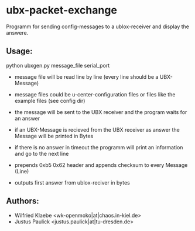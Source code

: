 # ubx-packet-exchange

 Programm for sending config-messages to a ublox-receiver and display the answere. 
 
## Usage:

 python ubxgen.py  message_file  serial_port

 - message file will be read line by line (every line should be a UBX-Message)
 - message files could be u-center-configuration files or files like the example files (see config dir)
 - the message will be sent to the UBX receiver and the program waits for an answer
 - if an UBX-Message is recieved from the UBX receiver as answer the Message will be printed in Bytes
 - if there is no answer in timeout the programm will print an information and go to the next line

 - prepends 0xb5 0x62 header and appends checksum to every Message (Line)
 - outputs first answer from ublox-reciver in bytes


## Authors:
 - Wilfried Klaebe <wk-openmoko|at|chaos.in-kiel.de>
 - Justus Paulick <justus.paulick|at|tu-dresden.de>
